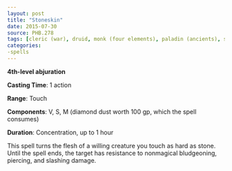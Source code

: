 ```yaml
---
layout: post
title: "Stoneskin"
date: 2015-07-30
source: PHB.278
tags: [cleric (war), druid, monk (four elements), paladin (ancients), sorcerer, ranger, wizard, level4, abjuration]
categories:
-spells
---
```


**4th-level abjuration**

**Casting Time**: 1 action

**Range**: Touch

**Components**: V, S, M (diamond dust worth 100 gp, which the spell consumes)

**Duration**: Concentration, up to 1 hour

This spell turns the flesh of a willing creature you touch as hard as stone. Until the spell ends, the target has resistance to nonmagical bludgeoning, piercing, and slashing damage.
